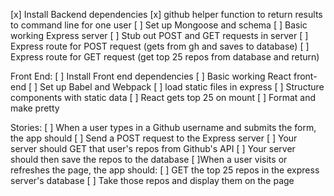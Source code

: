 [x] Install Backend dependencies
[x] github helper function to return results to command line for one user
[ ] Set up Mongoose and schema
[ ] Basic working Express server
[ ] Stub out POST and GET requests in server
[ ] Express route for POST request (gets from gh and saves to database)
[ ] Express route for GET request (get top 25 repos from database and return)

Front End:
[ ] Install Front end dependencies
[ ] Basic working React front-end
[ ] Set up Babel and Webpack
[ ] load static files in express
[ ] Structure components with static data
[ ] React gets top 25 on mount
[ ] Format and make pretty

Stories:
[ ] When a user types in a Github username and submits the form, the app should
 [ ] Send a POST request to the Express server
 [ ] Your server should GET that user's repos from Github's API
 [ ] Your server should then save the repos to the database
[ ]When a user visits or refreshes the page, the app should:
  [ ] GET the top 25 repos in the express server's database
  [ ] Take those repos and display them on the page
